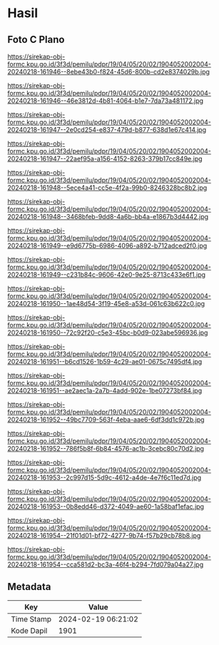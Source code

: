 # Hasil

## Foto C Plano

https://sirekap-obj-formc.kpu.go.id/3f3d/pemilu/pdpr/19/04/05/20/02/1904052002004-20240218-161946--8ebe43b0-f824-45d6-800b-cd2e8374029b.jpg

https://sirekap-obj-formc.kpu.go.id/3f3d/pemilu/pdpr/19/04/05/20/02/1904052002004-20240218-161946--46e3812d-4b81-4064-b1e7-7da73a481172.jpg

https://sirekap-obj-formc.kpu.go.id/3f3d/pemilu/pdpr/19/04/05/20/02/1904052002004-20240218-161947--2e0cd254-e837-479d-b877-638d1e67c414.jpg

https://sirekap-obj-formc.kpu.go.id/3f3d/pemilu/pdpr/19/04/05/20/02/1904052002004-20240218-161947--22aef95a-a156-4152-8263-379b17cc849e.jpg

https://sirekap-obj-formc.kpu.go.id/3f3d/pemilu/pdpr/19/04/05/20/02/1904052002004-20240218-161948--5ece4a41-cc5e-4f2a-99b0-8246328bc8b2.jpg

https://sirekap-obj-formc.kpu.go.id/3f3d/pemilu/pdpr/19/04/05/20/02/1904052002004-20240218-161948--3468bfeb-9dd8-4a6b-bb4a-e1867b3d4442.jpg

https://sirekap-obj-formc.kpu.go.id/3f3d/pemilu/pdpr/19/04/05/20/02/1904052002004-20240218-161949--e9d6775b-6986-4096-a892-b712adced2f0.jpg

https://sirekap-obj-formc.kpu.go.id/3f3d/pemilu/pdpr/19/04/05/20/02/1904052002004-20240218-161949--c231b84c-9606-42e0-9e25-8713c433e6f1.jpg

https://sirekap-obj-formc.kpu.go.id/3f3d/pemilu/pdpr/19/04/05/20/02/1904052002004-20240218-161950--1ae48d54-3f19-45e8-a53d-061c63b622c0.jpg

https://sirekap-obj-formc.kpu.go.id/3f3d/pemilu/pdpr/19/04/05/20/02/1904052002004-20240218-161950--72c92f20-c5e3-45bc-b0d9-023abe596936.jpg

https://sirekap-obj-formc.kpu.go.id/3f3d/pemilu/pdpr/19/04/05/20/02/1904052002004-20240218-161951--b6cd1526-1b59-4c29-ae01-0675c7495df4.jpg

https://sirekap-obj-formc.kpu.go.id/3f3d/pemilu/pdpr/19/04/05/20/02/1904052002004-20240218-161951--ae2aec1a-2a7b-4add-902e-1be07273bf84.jpg

https://sirekap-obj-formc.kpu.go.id/3f3d/pemilu/pdpr/19/04/05/20/02/1904052002004-20240218-161952--49bc7709-563f-4eba-aae6-6df3dd1c972b.jpg

https://sirekap-obj-formc.kpu.go.id/3f3d/pemilu/pdpr/19/04/05/20/02/1904052002004-20240218-161952--786f5b8f-6b84-4576-ac1b-3cebc80c70d2.jpg

https://sirekap-obj-formc.kpu.go.id/3f3d/pemilu/pdpr/19/04/05/20/02/1904052002004-20240218-161953--2c997d15-5d9c-4612-a4de-4e7f6c11ed7d.jpg

https://sirekap-obj-formc.kpu.go.id/3f3d/pemilu/pdpr/19/04/05/20/02/1904052002004-20240218-161953--0b8edd46-d372-4049-ae60-1a58baf1efac.jpg

https://sirekap-obj-formc.kpu.go.id/3f3d/pemilu/pdpr/19/04/05/20/02/1904052002004-20240218-161954--21f01d01-bf72-4277-9b74-f57b29cb78b8.jpg

https://sirekap-obj-formc.kpu.go.id/3f3d/pemilu/pdpr/19/04/05/20/02/1904052002004-20240218-161954--cca581d2-bc3a-46f4-b294-7fd079a04a27.jpg


## Metadata

| Key        | Value               |
| ---------- | ------------------- |
| Time Stamp | 2024-02-19 06:21:02 |
| Kode Dapil | 1901                |



